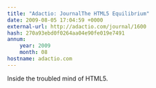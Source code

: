 ```yaml
---
title: "Adactio: JournalThe HTML5 Equilibrium"
date: 2009-08-05 17:04:59 +0000
external-url: http://adactio.com/journal/1600
hash: 270a93ebd0f0264aa04e90fe019e7491
annum:
    year: 2009
    month: 08
hostname: adactio.com
---
```


Inside the troubled mind of HTML5.
